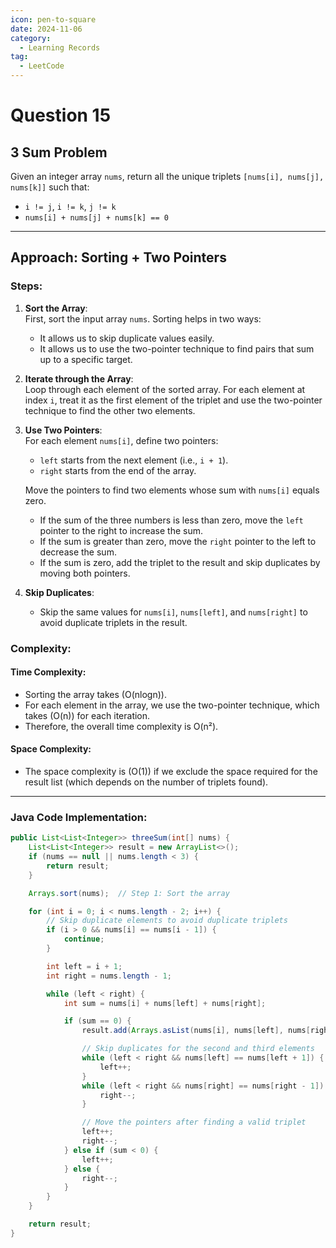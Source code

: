 ```yaml
---
icon: pen-to-square
date: 2024-11-06
category:
  - Learning Records
tag:
  - LeetCode
---
```


# Question 15

## 3 Sum Problem 

Given an integer array `nums`, return all the unique triplets `[nums[i], nums[j], nums[k]]` such that:

- `i != j`, `i != k`, `j != k`
- `nums[i] + nums[j] + nums[k] == 0`

---

## Approach: Sorting + Two Pointers

### Steps:

1. **Sort the Array**:  
   First, sort the input array `nums`. Sorting helps in two ways:
    - It allows us to skip duplicate values easily.
    - It allows us to use the two-pointer technique to find pairs that sum up to a specific target.

2. **Iterate through the Array**:  
   Loop through each element of the sorted array. For each element at index `i`, treat it as the first element of the triplet and use the two-pointer technique to find the other two elements.

3. **Use Two Pointers**:  
   For each element `nums[i]`, define two pointers:
    - `left` starts from the next element (i.e., `i + 1`).
    - `right` starts from the end of the array.

   Move the pointers to find two elements whose sum with `nums[i]` equals zero.
    - If the sum of the three numbers is less than zero, move the `left` pointer to the right to increase the sum.
    - If the sum is greater than zero, move the `right` pointer to the left to decrease the sum.
    - If the sum is zero, add the triplet to the result and skip duplicates by moving both pointers.

4. **Skip Duplicates**:
    - Skip the same values for `nums[i]`, `nums[left]`, and `nums[right]` to avoid duplicate triplets in the result.
   
### Complexity:
#### Time Complexity:
- Sorting the array takes (O(nlogn)).
- For each element in the array, we use the two-pointer technique, which takes (O(n)) for each iteration.
- Therefore, the overall time complexity is O(n²).

#### Space Complexity:
- The space complexity is (O(1)) if we exclude the space required for the result list (which depends on the number of triplets found).

---

### Java Code Implementation:

```java
public List<List<Integer>> threeSum(int[] nums) {
    List<List<Integer>> result = new ArrayList<>();
    if (nums == null || nums.length < 3) {
        return result;
    }

    Arrays.sort(nums);  // Step 1: Sort the array

    for (int i = 0; i < nums.length - 2; i++) {
        // Skip duplicate elements to avoid duplicate triplets
        if (i > 0 && nums[i] == nums[i - 1]) {
            continue;
        }

        int left = i + 1;
        int right = nums.length - 1;

        while (left < right) {
            int sum = nums[i] + nums[left] + nums[right];

            if (sum == 0) {
                result.add(Arrays.asList(nums[i], nums[left], nums[right]));

                // Skip duplicates for the second and third elements
                while (left < right && nums[left] == nums[left + 1]) {
                    left++;
                }
                while (left < right && nums[right] == nums[right - 1]) {
                    right--;
                }

                // Move the pointers after finding a valid triplet
                left++;
                right--;
            } else if (sum < 0) {
                left++;
            } else {
                right--;
            }
        }
    }

    return result;
}
```
